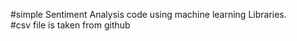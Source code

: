 #simple Sentiment Analysis code using machine learning Libraries.
<br>
#csv file is taken from github 
